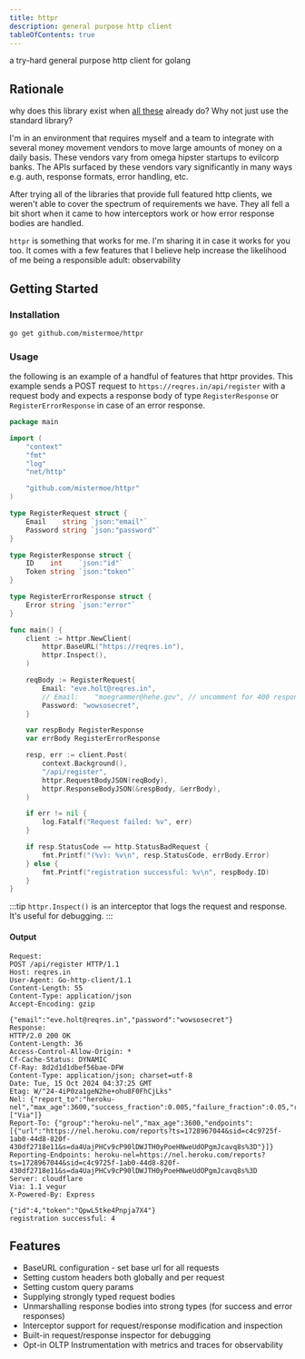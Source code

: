 ```yaml
---
title: httpr
description: general purpose http client
tableOfContents: true
---
```


a try-hard general purpose http client for golang

## Rationale
why does this library exist when [all these](https://awesome-go.com/http-clients/) already do? Why not just use the standard library?

I'm in an environment that requires myself and a team to integrate with several money movement vendors to move large amounts of money on a daily basis. These vendors vary from omega hipster startups to evilcorp banks. The APIs surfaced by these vendors vary significantly in many ways e.g. auth, response formats, error handling, etc. 

After trying all of the libraries that provide full featured http clients, we weren't able to cover the spectrum of requirements we have. They all fell a bit short when it came to how interceptors work or how error response bodies are handled.

`httpr` is something that works for me. I'm sharing it in case it works for you too. It comes with a few features that I believe help increase the likelihood of me being a responsible adult: observability

## Getting Started

### Installation

```bash
go get github.com/mistermoe/httpr
```

### Usage

the following is an example of a handful of features that httpr provides. This example sends a POST request to `https://reqres.in/api/register` with a request body and expects a response body of type `RegisterResponse` or `RegisterErrorResponse` in case of an error response.

```go
package main

import (
	"context"
	"fmt"
	"log"
	"net/http"

	"github.com/mistermoe/httpr"
)

type RegisterRequest struct {
	Email    string `json:"email"`
	Password string `json:"password"`
}

type RegisterResponse struct {
	ID    int    `json:"id"`
	Token string `json:"token"`
}

type RegisterErrorResponse struct {
	Error string `json:"error"`
}

func main() {
	client := httpr.NewClient(
		httpr.BaseURL("https://reqres.in"),
		httpr.Inspect(),
	)

	reqBody := RegisterRequest{
		Email: "eve.holt@reqres.in",
		// Email:    "moegrammer@hehe.gov", // uncomment for 400 response
		Password: "wowsosecret",
	}

	var respBody RegisterResponse
	var errBody RegisterErrorResponse

	resp, err := client.Post(
		context.Background(),
		"/api/register",
		httpr.RequestBodyJSON(reqBody),
		httpr.ResponseBodyJSON(&respBody, &errBody),
	)

	if err != nil {
		log.Fatalf("Request failed: %v", err)
	}

	if resp.StatusCode == http.StatusBadRequest {
		fmt.Printf("(%v): %v\n", resp.StatusCode, errBody.Error)
	} else {
		fmt.Printf("registration successful: %v\n", respBody.ID)
	}
}
```

:::tip
`httpr.Inspect()` is an interceptor that logs the request and response. It's useful for debugging.
:::

#### Output
```
Request:
POST /api/register HTTP/1.1
Host: reqres.in
User-Agent: Go-http-client/1.1
Content-Length: 55
Content-Type: application/json
Accept-Encoding: gzip

{"email":"eve.holt@reqres.in","password":"wowsosecret"}
Response:
HTTP/2.0 200 OK
Content-Length: 36
Access-Control-Allow-Origin: *
Cf-Cache-Status: DYNAMIC
Cf-Ray: 8d2d1d1dbef56bae-DFW
Content-Type: application/json; charset=utf-8
Date: Tue, 15 Oct 2024 04:37:25 GMT
Etag: W/"24-4iP0za1geN2he+ohu8F0FhCjLks"
Nel: {"report_to":"heroku-nel","max_age":3600,"success_fraction":0.005,"failure_fraction":0.05,"response_headers":["Via"]}
Report-To: {"group":"heroku-nel","max_age":3600,"endpoints":[{"url":"https://nel.heroku.com/reports?ts=1728967044&sid=c4c9725f-1ab0-44d8-820f-430df2718e11&s=da4UajPHCv9cP90lDWJTH0yPoeHNweUdOPgmJcavq8s%3D"}]}
Reporting-Endpoints: heroku-nel=https://nel.heroku.com/reports?ts=1728967044&sid=c4c9725f-1ab0-44d8-820f-430df2718e11&s=da4UajPHCv9cP90lDWJTH0yPoeHNweUdOPgmJcavq8s%3D
Server: cloudflare
Via: 1.1 vegur
X-Powered-By: Express

{"id":4,"token":"QpwL5tke4Pnpja7X4"}
registration successful: 4
```

## Features
* BaseURL configuration - set base url for all requests
* Setting custom headers both globally and per request
* Setting custom query params
* Supplying strongly typed request bodies 
* Unmarshalling response bodies into strong types (for success and error responses)
* Interceptor support for request/response modification and inspection
* Built-in request/response inspector for debugging
* Opt-in OLTP Instrumentation with metrics and traces for observability
